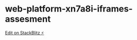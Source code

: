# web-platform-xn7a8i-iframes-assesment

[Edit on StackBlitz ⚡️](https://stackblitz.com/edit/web-platform-xn7a8i)